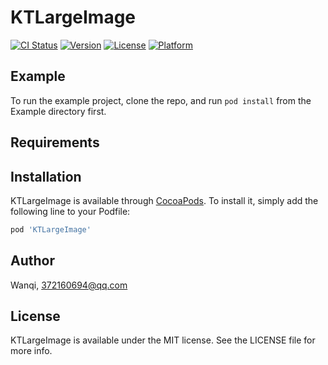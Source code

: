 # KTLargeImage

[![CI Status](https://img.shields.io/travis/Wanqi/KTLargeImage.svg?style=flat)](https://travis-ci.org/Wanqi/KTLargeImage)
[![Version](https://img.shields.io/cocoapods/v/KTLargeImage.svg?style=flat)](https://cocoapods.org/pods/KTLargeImage)
[![License](https://img.shields.io/cocoapods/l/KTLargeImage.svg?style=flat)](https://cocoapods.org/pods/KTLargeImage)
[![Platform](https://img.shields.io/cocoapods/p/KTLargeImage.svg?style=flat)](https://cocoapods.org/pods/KTLargeImage)

## Example

To run the example project, clone the repo, and run `pod install` from the Example directory first.

## Requirements

## Installation

KTLargeImage is available through [CocoaPods](https://cocoapods.org). To install
it, simply add the following line to your Podfile:

```ruby
pod 'KTLargeImage'
```

## Author

Wanqi, 372160694@qq.com

## License

KTLargeImage is available under the MIT license. See the LICENSE file for more info.
